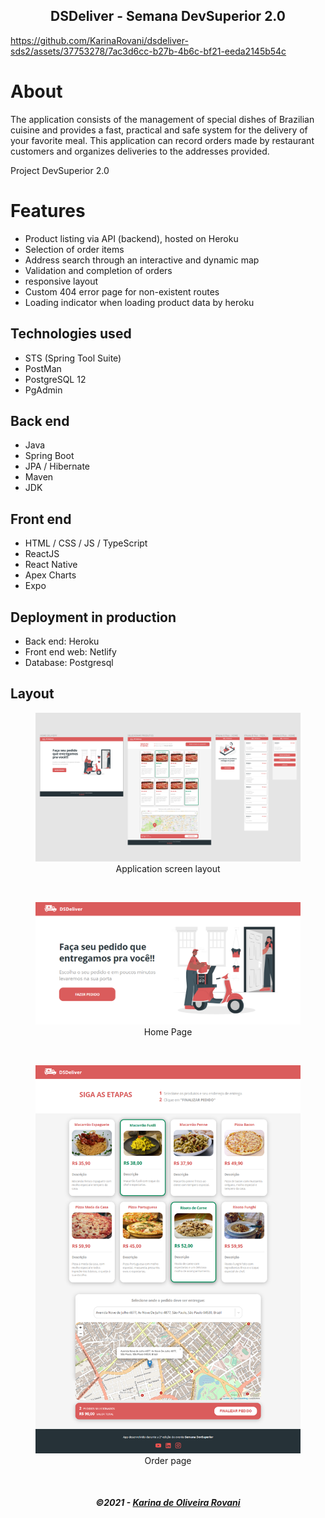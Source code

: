 <h2 align="center">
   DSDeliver - Semana DevSuperior 2.0
</h2>


https://github.com/KarinaRovani/dsdeliver-sds2/assets/37753278/7ac3d6cc-b27b-4b6c-bf21-eeda2145b54c



# About
The application consists of the management of special dishes of Brazilian cuisine and provides a fast, practical and safe system for the delivery of your favorite meal. This application can record orders made by restaurant customers and organizes deliveries to the addresses provided.

Project DevSuperior 2.0

<!-- You can see this application working in real time over here: https://sds2-karinarovani.netlify.app/
- It can take a minute to reconnect to Heroku and show up all the dishes due to Heroku server downtime. Please wait a little bit after openning the application
-->

# Features
- Product listing via API (backend), hosted on Heroku
- Selection of order items
- Address search through an interactive and dynamic map
- Validation and completion of orders
- responsive layout
- Custom 404 error page for non-existent routes
- Loading indicator when loading product data by heroku


## Technologies used
- STS (Spring Tool Suite)
- PostMan
- PostgreSQL 12
- PgAdmin
## Back end
- Java
- Spring Boot
- JPA / Hibernate
- Maven
- JDK
## Front end
- HTML / CSS / JS / TypeScript
- ReactJS
- React Native
- Apex Charts
- Expo
## Deployment in production
- Back end: Heroku
- Front end web: Netlify
- Database: Postgresql

## Layout
<figure>
<div align="center">
  <img src=".github/img/DSDeliver-Layouts.png"  alt="Layouts">
  <figcaption>Application screen layout</figcaption>
</div>
</figure>
<br>
<figure>
<div align="center">
  <img src=".github/img/DSDeliver-Home.png"  alt="Página inicial">
  <figcaption>Home Page</figcaption>
</div>
</figure>
<br>
<figure>
<div align="center">
  <img src=".github/img/DSDeliver-Orders.png"  alt="Página de pedidos">
  <figcaption>Order page</figcaption>
</div>
</figure>
<br>

<h5 align="center">
  &copy;2021 - <a href="https://github.com/KarinaRovani/">Karina de Oliveira Rovani</a>
</h5>

